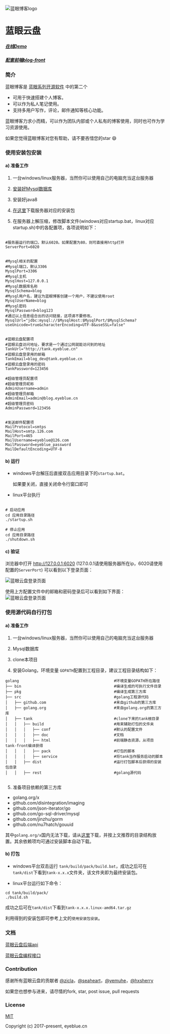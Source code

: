![蓝眼博客logo](https://github.com/eyebluecn/blog/blob/master/src/main/resources/static/img/logo.png?raw=true)

# 蓝眼云盘

##### [在线Demo](http://blog.eyeblue.cn)

##### [配套前端blog-front](https://github.com/eyebluecn/blog-front)

### 简介
蓝眼博客是 [蓝眼系列开源软件](https://github.com/eyebluecn) 中的第二个

- 可用于快速搭建个人博客。
- 可以作为私人笔记使用。
- 支持多用户写作，评论，邮件通知等核心功能。

蓝眼博客力求小而精，可以作为团队内部或个人私有的博客使用，同时也可作为学习资源使用。

如果您觉得蓝眼博客对您有帮助，请不要吝惜您的star :smile:

### 使用安装包安装

#### a) 准备工作

1. 一台windows/linux服务器，当然你可以使用自己的电脑充当这台服务器

2. [安装好Mysql数据库](https://www.mysql.com/downloads/)

3. 安装好java8

4. [在这里](https://github.com/eyebluecn/blog/releases)下载服务器对应的安装包

5. 在服务器上解压缩，修改脚本文件(windows对应startup.bat，linux对应startup.sh)中的各配置项，各项说明如下：
```

#服务器运行的端口，默认6020。如果配置为80，则可直接用http打开
ServerPort=6020


#Mysql相关的配置
#Mysql端口，默认3306
MysqlPort=3306
#Mysql主机
MysqlHost=127.0.0.1
#Mysql数据库名称
MysqlSchema=blog
#Mysql用户名，建议为蓝眼博客创建一个用户，不建议使用root
MysqlUserName=blog
#Mysql密码
MysqlPassword=blog123
#通过以上信息组合出的访问链接，这项请不要修改。
MysqlUrl="jdbc:mysql://$MysqlHost:$MysqlPort/$MysqlSchema?useUnicode=true&characterEncoding=UTF-8&useSSL=false"


#蓝眼云盘配置项
#蓝眼云盘访问地址，要求是一个通过公网就能访问到的地址
TankUrl="http://tank.eyeblue.cn"
#蓝眼云盘登录用的邮箱
TankEmail=blog_dev@tank.eyeblue.cn
#蓝眼云盘登录用的密码
TankPassword=123456

#超级管理员配置项
#超级管理员昵称
AdminUsername=admin
#超级管理员邮箱
AdminEmail=admin@blog.eyeblue.cn
#超级管理员密码
AdminPassword=123456


#发送邮件配置项
MailProtocol=smtps
MailHost=smtp.126.com
MailPort=465
MailUsername=eyeblue@126.com
MailPassword=eyeblue_password
MailDefaultEncoding=UTF-8

```

#### b) 运行

- windows平台解压后直接双击应用目录下的`startup.bat`。

    如果要关闭，直接关闭命令行窗口即可

- linux平台执行 

```

# 启动应用
cd 应用目录路径
./startup.sh

# 停止应用
cd 应用目录路径
./shutdown.sh

```

#### c) 验证

浏览器中打开 http://127.0.0.1:6020 (127.0.0.1请使用服务器所在ip，6020请使用配置的`ServerPort`) 可以看到以下登录页面：

![蓝眼云盘登录页面](https://raw.githubusercontent.com/eyebluecn/tank/master/build/doc/img/login.png)

使用上方配置文件中的邮箱和密码登录后可以看到如下界面：
![蓝眼云盘登录页面](https://raw.githubusercontent.com/eyebluecn/tank/master/build/doc/img/matters.png)

### 使用源代码自行打包

#### a) 准备工作

1. 一台windows/linux服务器，当然你可以使用自己的电脑充当这台服务器

2. Mysql数据库

3. clone本项目

4. 安装Golang，环境变量 `GOPATH`配置到工程目录，建议工程目录结构如下：

```
golang                                          #环境变量GOPATH所在路径
├── bin                                         #编译生成的可执行文件目录
├── pkg                                         #编译生成第三方库
├── src                                         #golang工程源代码
│   ├── github.com                              #来自github的第三方库
│   ├── golang.org                              #来自golang.org的第三方库
│   ├── tank                                    #clone下来的tank根目录
│   │   ├── build                               #用来辅助打包的文件夹
│   │   │   ├── conf                            #默认的配置文件
│   │   │   ├── doc                             #文档
│   │   │   ├── html                            #前端静态资源，从项目tank-front编译获得
│   │   │   ├── pack                            #打包的脚本
│   │   │   ├── service                         #将tank当作服务启动的脚本
│   │   ├── dist                                #运行打包脚本后获得的安装包目录
│   │   ├── rest                                #golang源代码
      
```

5. 准备项目依赖的第三方库

- golang.org/x
- github.com/disintegration/imaging
- github.com/json-iterator/go
- github.com/go-sql-driver/mysql
- github.com/jinzhu/gorm
- github.com/nu7hatch/gouuid

其中`golang.org/x`国内无法下载，请从[这里](https://github.com/eyebluecn/golang.org)下载，并按上文推荐的目录结构放置。其余依赖项均可通过安装脚本自动下载。

#### b) 打包

- windows平台双击运行 `tank/build/pack/build.bat`，成功之后可在`tank/dist`下看到`tank-x.x.x`文件夹，该文件夹即为最终安装包。

- linux平台运行如下命令：
```
cd tank/build/pack/
./build.sh
```
成功之后可在`tank/dist`下看到`tank-x.x.x.linux-amd64.tar.gz`

利用得到的安装包即可参考上文的`使用安装包安装`。


### 文档

[蓝眼云盘后端api](https://github.com/eyebluecn/tank/blob/master/build/doc/api_zh.md)

[蓝眼云盘编程接口](https://github.com/eyebluecn/tank/blob/master/build/doc/alien_zh.md)

### Contribution

感谢所有蓝眼云盘的贡献者 [@zicla](https://github.com/zicla)，[@seaheart](https://github.com/seaheart)，[@yemuhe](https://github.com/yemuhe)，[@hxsherry](https://github.com/hxsherry)

如果您也想参与进来，请尽情的fork, star, post issue, pull requests

### License

[MIT](http://opensource.org/licenses/MIT)

Copyright (c) 2017-present, eyeblue.cn